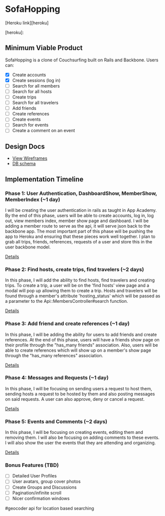 # SofaHopping

[Heroku link][heroku]

[heroku]:

## Minimum Viable Product
SofaHopping is a clone of Couchsurfing built on Rails and Backbone. Users can:


- [x] Create accounts
- [x] Create sessions (log in)
- [ ] Search for all members
- [ ] Search for all hosts
- [ ] Create trips
- [ ] Search for all travelers
- [ ] Add friends
- [ ] Create references
- [ ] Create events
- [ ] Search for events
- [ ] Create a comment on an event

## Design Docs
* [View Wireframes][views]
* [DB schema][schema]

[views]: ./docs/views.md
[schema]: ./docs/schema.md

## Implementation Timeline

### Phase 1: User Authentication, DashboardShow, MemberShow, MemberIndex (~1 day)
I will be creating the user authentication in rails as taught in App Academy.
By the end of this phase, users will be able to create accounts, log in, log out,
view members index, member show page and dashboard. I will be adding a
member route to serve as the api, it will serve json back to the backbone app.
The most important part of this phase will be pushing the app to Heroku
and ensuring that these pieces work well together. I plan to grab all trips,
friends, references, requests of a user and store this in the user backbone model.

[Details][phase-one]

### Phase 2: Find hosts, create trips, find travelers (~2 days)
In this phase, I will add the ability to find hosts, find travelers
and creating trips. To create a trip, a user will be on the 'find hosts' view
page and a modal will pop up allowing them to create a trip. Hosts and travelers
will be found through a member's attribute 'hosting_status' which will be passed
as a parameter to the Api::MembersController#search function.

[Details][phase-two]

### Phase 3: Add friend and create references (~1 day)
In this phase, I will be adding the ability for users to add friends
and create references. At the end of this phase, users will have a friends show
page on their profile through the "has_many friends" association.
Also, users will be able to create references which will show up on a member's show page through the "has_many references" association.

[Details][phase-three]

### Phase 4: Messages and Requests (~1 day)
In this phase, I will be focusing on sending users a request to host them,
sending hosts a request to be hosted by them and also posting messages
on said requests. A user can also approve, deny or cancel a request.

[Details][phase-four]

### Phase 5: Events and Comments (~2 days)
In this phase, I will be focusing on creating events, editing them and removing
them. I will also be focusing on adding comments to these events. I will also
show the user the events that they are attending and organizing.

[Details][phase-five]


### Bonus Features (TBD)
- [ ] Detailed User Profiles
- [ ] User avatars, group cover photos
- [ ] Create Groups and Discussions
- [ ] Pagination/infinite scroll
- [ ] Nicer confirmation windows

[phase-one]: ./docs/phases/phase1.md
[phase-two]: ./docs/phases/phase2.md
[phase-three]: ./docs/phases/phase3.md
[phase-four]: ./docs/phases/phase4.md
[phase-five]: ./docs/phases/phase5.md


#geocoder api for location based searching
